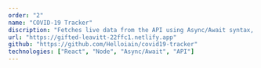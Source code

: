 ```yaml
---
order: "2"
name: "COVID-19 Tracker"
discription: "Fetches live data from the API using Async/Await syntax, also using react hooks."
url: "https://gifted-leavitt-22ffc1.netlify.app"
github: "https://github.com/Helloiain/covid19-tracker"
technologies: ["React", "Node", "Async/Await", "API"]
---
```

